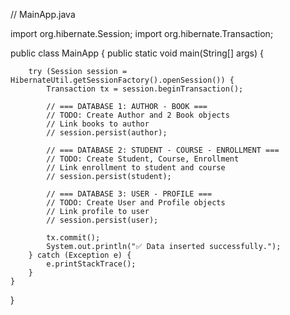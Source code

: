 // MainApp.java

import org.hibernate.Session;
import org.hibernate.Transaction;

public class MainApp {
    public static void main(String[] args) {

        try (Session session = HibernateUtil.getSessionFactory().openSession()) {
            Transaction tx = session.beginTransaction();

            // === DATABASE 1: AUTHOR - BOOK ===
            // TODO: Create Author and 2 Book objects
            // Link books to author
            // session.persist(author);

            // === DATABASE 2: STUDENT - COURSE - ENROLLMENT ===
            // TODO: Create Student, Course, Enrollment
            // Link enrollment to student and course
            // session.persist(student);

            // === DATABASE 3: USER - PROFILE ===
            // TODO: Create User and Profile objects
            // Link profile to user
            // session.persist(user);

            tx.commit();
            System.out.println("✅ Data inserted successfully.");
        } catch (Exception e) {
            e.printStackTrace();
        }
    }
}
